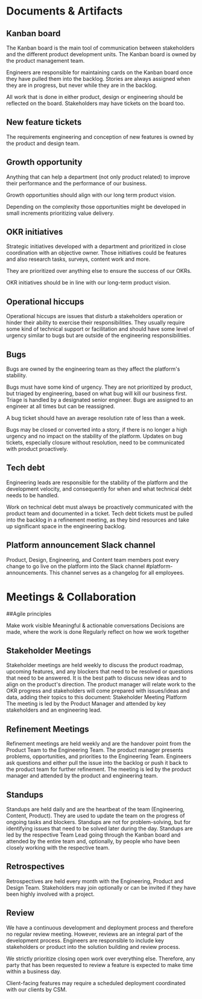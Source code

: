 # Documents & Artifacts

## Kanban board

The Kanban board is the main tool of communication between stakeholders and the different product development units.
The Kanban board is owned by the product management team.

Engineers are responsible for maintaining cards on the Kanban board once they have pulled them into the backlog. Stories are always assigned when they are in progress, but never while they are in the backlog.

All work that is done in either product, design or engineering should be reflected on the board. Stakeholders may have tickets on the board too.

## New feature tickets

The requirements engineering and conception of new features is owned by the product and design team.

## Growth opportunity

Anything that can help a department (not only product related) to improve their performance and the performance of our business.

Growth opportunities should align with our long term product vision.

Depending on the complexity those opportunities might be developed in small increments prioritizing value delivery.

## OKR initiatives

Strategic initiatives developed with a department and prioritized in close coordination with an objective owner. Those initiatives could be features and also research tasks, surveys, content work and more.

They are prioritized over anything else to ensure the success of our OKRs.

OKR initiatives should be in line with our long-term product vision.

## Operational hiccups

Operational hiccups are issues that disturb a stakeholders operation or hinder their ability to exercise their responsibilities. They usually require some kind of technical support or facilitation and should have some level of urgency similar to bugs but are outside of the engineering responsibilities.

## Bugs

Bugs are owned by the engineering team as they affect the platform's stability.

Bugs must have some kind of urgency. They are not prioritized by product, but triaged by engineering, based on what bug will kill our business first. Triage is handled by a designated senior engineer. Bugs are assigned to an engineer at all times but can be reassigned.

A bug ticket should have an average resolution rate of less than a week.

Bugs may be closed or converted into a story, if there is no longer a high urgency and no impact on the stability of the platform. Updates on bug tickets, especially closure without resolution, need to be communicated with product proactively.

## Tech debt

Engineering leads are responsible for the stability of the platform and the development velocity, and consequently for when and what technical debt needs to be handled.

Work on technical debt must always be proactively communicated with the product team and documented in a ticket. Tech debt tickets must be pulled into the backlog in a refinement meeting, as they bind resources and take up significant space in the engineering backlog.

## Platform announcement Slack channel

Product, Design, Engineering, and Content team members post every change to go live on the platform into the Slack channel #platform-announcements. This channel serves as a changelog for all employees.

# Meetings & Collaboration

##Agile principles

Make work visible
Meaningful & actionable conversations
Decisions are made, where the work is done
Regularly reflect on how we work together

## Stakeholder Meetings

Stakeholder meetings are held weekly to discuss the product roadmap, upcoming features, and any blockers that need to be resolved or questions that need to be answered. It is the best path to discuss new ideas and to align on the product's direction. The product manager will relate work to the OKR progress and stakeholders will come prepared with issues/ideas and data, adding their topics to this document: Stakeholder Meeting Platform
The meeting is led by the Product Manager and attended by key stakeholders and an engineering lead.

## Refinement Meetings

Refinement meetings are held weekly and are the handover point from the Product Team to the Engineering Team. The product manager presents problems, opportunities, and priorities to the Engineering Team. Engineers ask questions and either pull the issue into the backlog or push it back to the product team for further refinement.
The meeting is led by the product manager and attended by the product and engineering team.

## Standups

Standups are held daily and are the heartbeat of the team (Engineering, Content, Product). They are used to update the team on the progress of ongoing tasks and blockers. Standups are not for problem-solving, but for identifying issues that need to be solved later during the day.
Standups are led by the respective Team Lead going through the Kanban board and attended by the entire team and, optionally, by people who have been closely working with the respective team.

## Retrospectives

Retrospectives are held every month with the Engineering, Product and Design Team. Stakeholders may join optionally or can be invited if they have been highly involved with a project.

## Review

We have a continuous development and deployment process and therefore no regular review meeting. However, reviews are an integral part of the development process. Engineers are responsible to include key stakeholders or product into the solution building and review process.

We strictly prioritize closing open work over everything else. Therefore, any party that has been requested to review a feature is expected to make time within a business day.

Client-facing features may require a scheduled deployment coordinated with our clients by CSM.
